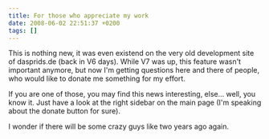 ```yaml
---
title: For those who appreciate my work
date: 2008-06-02 22:51:37 +0200
tags: []
---
```


This is nothing new, it was even existend on the very old development site of dasprids.de (back in V6 days). While V7 was up, this feature wasn't important anymore, but now I'm getting questions here and there of people, who would like to donate me something for my effort.

If you are one of those, you may find this news interesting, else... well, you know it. Just have a look at the right sidebar on the main page (I'm speaking about the donate button for sure).

I wonder if there will be some crazy guys like two years ago again.
